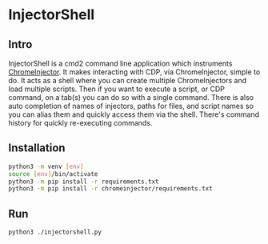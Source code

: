 # InjectorShell

## Intro
InjectorShell is a cmd2 command line application which instruments [ChromeInjector](https://github.com/isaiahsarju/chromeinjector). It makes interacting with CDP, via ChromeInjector, simple to do.  It acts as a shell where you can create multiple ChromeInjectors and load multiple scripts. Then if you want to execute a script, or CDP command, on a tab(s) you can do so with a single command. There is also auto completion of names of injectors, paths for files, and script names so you can alias them and quickly access them via the shell.  There's command history for quickly re-executing commands.

## Installation
```bash
python3 -m venv [env]
source [env]/bin/activate
python3 -m pip install -r requirements.txt
python3 -m pip install -r chromeinjector/requirements.txt
```

## Run
`python3 ./injectorshell.py`